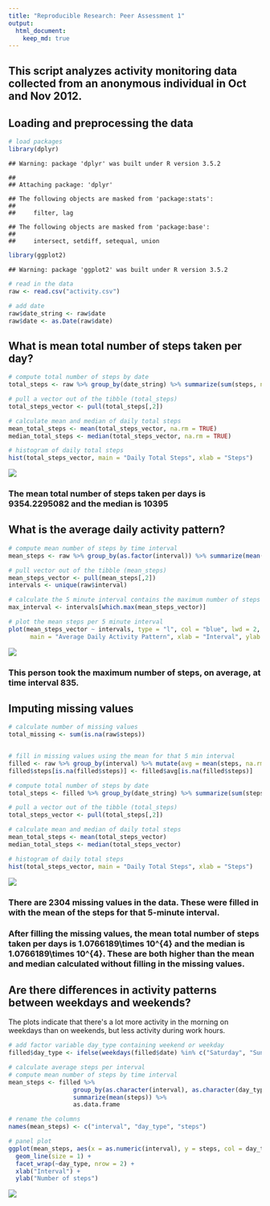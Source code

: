 ```yaml
---
title: "Reproducible Research: Peer Assessment 1"
output: 
  html_document:
    keep_md: true
---
```


## This script analyzes activity monitoring data collected from an anonymous individual in Oct and Nov 2012.

## Loading and preprocessing the data


```r
# load packages
library(dplyr)
```

```
## Warning: package 'dplyr' was built under R version 3.5.2
```

```
## 
## Attaching package: 'dplyr'
```

```
## The following objects are masked from 'package:stats':
## 
##     filter, lag
```

```
## The following objects are masked from 'package:base':
## 
##     intersect, setdiff, setequal, union
```

```r
library(ggplot2)
```

```
## Warning: package 'ggplot2' was built under R version 3.5.2
```

```r
# read in the data
raw <- read.csv("activity.csv")

# add date
raw$date_string <- raw$date
raw$date <- as.Date(raw$date)
```

## What is mean total number of steps taken per day?


```r
# compute total number of steps by date
total_steps <- raw %>% group_by(date_string) %>% summarize(sum(steps, na.rm = TRUE))

# pull a vector out of the tibble (total_steps)
total_steps_vector <- pull(total_steps[,2])

# calculate mean and median of daily total steps
mean_total_steps <- mean(total_steps_vector, na.rm = TRUE)
median_total_steps <- median(total_steps_vector, na.rm = TRUE)

# histogram of daily total steps
hist(total_steps_vector, main = "Daily Total Steps", xlab = "Steps") 
```

![](PA1_template_files/figure-html/unnamed-chunk-2-1.png)<!-- -->

### The mean total number of steps taken per days is 9354.2295082 and the median is 10395

## What is the average daily activity pattern?


```r
# compute mean number of steps by time interval
mean_steps <- raw %>% group_by(as.factor(interval)) %>% summarize(mean(steps, na.rm = TRUE))

# pull vector out of the tibble (mean_steps)
mean_steps_vector <- pull(mean_steps[,2])
intervals <- unique(raw$interval)

# calculate the 5 minute interval contains the maximum number of steps
max_interval <- intervals[which.max(mean_steps_vector)]

# plot the mean steps per 5 minute interval
plot(mean_steps_vector ~ intervals, type = "l", col = "blue", lwd = 2, 
      main = "Average Daily Activity Pattern", xlab = "Interval", ylab = "mean steps")
```

![](PA1_template_files/figure-html/unnamed-chunk-3-1.png)<!-- -->

### This person took the maximum number of steps, on average, at time interval 835.

## Imputing missing values


```r
# calculate number of missing values
total_missing <- sum(is.na(raw$steps))


# fill in missing values using the mean for that 5 min interval
filled <- raw %>% group_by(interval) %>% mutate(avg = mean(steps, na.rm = T))
filled$steps[is.na(filled$steps)] <- filled$avg[is.na(filled$steps)]

# compute total number of steps by date
total_steps <- filled %>% group_by(date_string) %>% summarize(sum(steps))

# pull a vector out of the tibble (total_steps)
total_steps_vector <- pull(total_steps[,2])

# calculate mean and median of daily total steps
mean_total_steps <- mean(total_steps_vector)
median_total_steps <- median(total_steps_vector)

# histogram of daily total steps
hist(total_steps_vector, main = "Daily Total Steps", xlab = "Steps") 
```

![](PA1_template_files/figure-html/unnamed-chunk-4-1.png)<!-- -->

### There are 2304 missing values in the data. These were filled in with the mean of the steps for that 5-minute interval.

### After filling the missing values, the mean total number of steps taken per days is 1.0766189\times 10^{4} and the median is 1.0766189\times 10^{4}. These are both higher than the mean and median calculated without filling in the missing values.

## Are there differences in activity patterns between weekdays and weekends?

The plots indicate that there's a lot more activity in the morning on weekdays than on weekends, but less activity during work hours.


```r
# add factor variable day_type containing weekend or weekday
filled$day_type <- ifelse(weekdays(filled$date) %in% c("Saturday", "Sunday"), "weekend", "weekday") %>%             as.factor

# calculate average steps per interval
# compute mean number of steps by time interval
mean_steps <- filled %>% 
                  group_by(as.character(interval), as.character(day_type)) %>% 
                  summarize(mean(steps)) %>% 
                  as.data.frame

# rename the columns
names(mean_steps) <- c("interval", "day_type", "steps")

# panel plot
ggplot(mean_steps, aes(x = as.numeric(interval), y = steps, col = day_type)) +
  geom_line(size = 1) +
  facet_wrap(~day_type, nrow = 2) +
  xlab("Interval") +
  ylab("Number of steps")
```

![](PA1_template_files/figure-html/unnamed-chunk-5-1.png)<!-- -->

